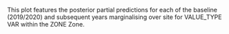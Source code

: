 This plot features the posterior partial predictions for each of the
baseline (2019/2020) and subsequent years marginalising over site for
VALUE_TYPE VAR within the ZONE Zone.
